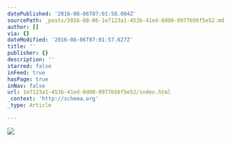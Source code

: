 ```yaml
---
datePublished: '2016-08-06T07:01:58.004Z'
sourcePath: _posts/2016-08-06-1e7123a1-453b-41ed-8d00-0977b56f5e52.md
author: []
via: {}
dateModified: '2016-08-06T07:01:57.627Z'
title: ''
publisher: {}
description: ''
starred: false
inFeed: true
hasPage: true
inNav: false
url: 1e7123a1-453b-41ed-8d00-0977b56f5e52/index.html
_context: 'http://schema.org'
_type: Article

---
```

![](https://the-grid-user-content.s3-us-west-2.amazonaws.com/013874b4-a209-4f3d-8ac2-ddca3cd4e367.jpg)